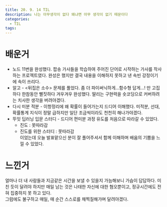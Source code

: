 ```yaml
---
title: 20. 9. 14 TIL 
description: 나는 아무생각이 없다 왜냐면 아무 생각이 없기 때문이다
categories:
  - TIL
tags:
---
```


# 배운거
- 노드 11번을 완성했다. 팝송 가사들을 학습하여 주어진 단어로 시작하는 가사를 작사하는 프로젝트였다. 완성은 했지만 결국 내용을 이해하지 못하고 낸 속빈 강정이기에 속이 쓰리다.
- 알고 - <뒤집은 소수> 문제를 풀었다. 좀 더 파이써닉하게...함수형 답게...! 만 고집하다 한참동안 뻘짓하다 겨우겨우 완성했다. 딸리는 구현력을 숏코딩으로 커버하려는 치사한 생각을 버려야겠다.
- 다시 미분 적분 - 이항정리에 왜 확률이 들어가는지 드디어 이해했다. 미적분, 선대, 확률통계 지식이 정말 급하지만 일단 조금씩이라도 천천히 해나가야겠다.
- 뚜잇 딥러닝 입문 스터디 - 드디어 편미분 과정 유도를 처음으로 따라갈 수 있었다.
	- 진도 : 못따라감
	- 진도를 위한 스터디 : 못따라감    
이었는데 오늘 발표맡으신 분이 잘 풀어주셔서 함께 이해하며 배움의 기쁨을 느낄 수 있었다.
    
    
    
# 느낀거
얼마나 더 내 사람들과 지금같은 시간을 보낼 수 있을지 가늠해보니 가슴이 답답하다. 미친 듯이 달려야 하지만 매일 남는 것은 나태한 자신에 대한 혐오뿐이고, 정규시간에도 전혀 집중하지 못 하고 있다.    
그럼에도 불구하고 매일, 매 순간 스스로를 채찍질해가며 달려야겠다.
